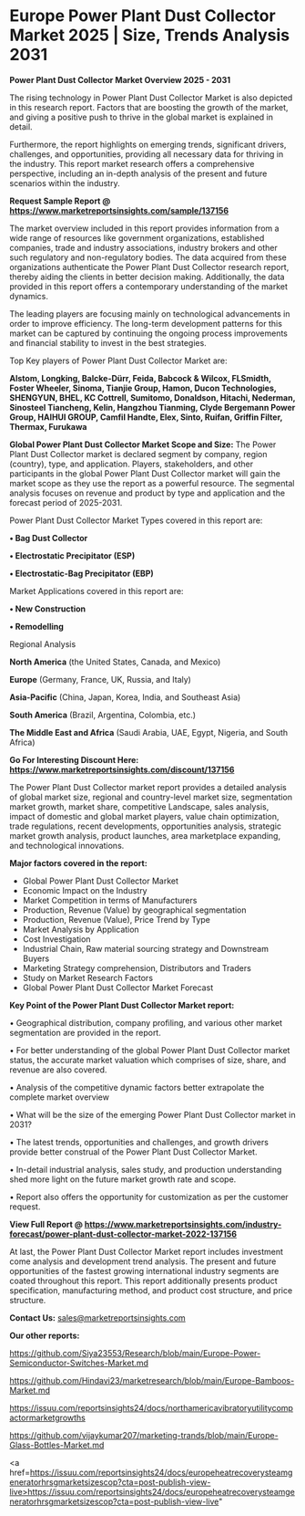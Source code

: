   # Europe Power Plant Dust Collector Market 2025 | Size, Trends Analysis 2031

<Strong> Power Plant Dust Collector Market Overview 2025 - 2031</strong>

The rising technology in Power Plant Dust Collector Market is also depicted in this research report. Factors that are boosting the growth of the market, and giving a positive push to thrive in the global market is explained in detail.

Furthermore, the report highlights on emerging trends, significant drivers, challenges, and opportunities, providing all necessary data for thriving in the industry. This report market research offers a comprehensive perspective, including an in-depth analysis of the present and future scenarios within the industry.

<strong>Request Sample Report @ <a href=https://www.marketreportsinsights.com/sample/137156>https://www.marketreportsinsights.com/sample/137156</a></strong>

The market overview included in this report provides information from a wide range of resources like government organizations, established companies, trade and industry associations, industry brokers and other such regulatory and non-regulatory bodies. The data acquired from these organizations authenticate the Power Plant Dust Collector research report, thereby aiding the clients in better decision making. Additionally, the data provided in this report offers a contemporary understanding of the market dynamics.

The leading players are focusing mainly on technological advancements in order to improve efficiency. The long-term development patterns for this market can be captured by continuing the ongoing process improvements and financial stability to invest in the best strategies.

Top Key players of Power Plant Dust Collector Market are:

<strong>Alstom, Longking, Balcke-Dürr, Feida, Babcock & Wilcox, FLSmidth, Foster Wheeler, Sinoma, Tianjie Group, Hamon, Ducon Technologies, SHENGYUN, BHEL, KC Cottrell, Sumitomo, Donaldson, Hitachi, Nederman, Sinosteel Tiancheng, Kelin, Hangzhou Tianming, Clyde Bergemann Power Group, HAIHUI GROUP, Camfil Handte, Elex, Sinto, Ruifan, Griffin Filter, Thermax, Furukawa</strong>

<strong><b>Global Power Plant Dust Collector Market Scope and Size:</b></strong>
The Power Plant Dust Collector market is declared segment by company, region (country), type, and application. Players, stakeholders, and other participants in the global Power Plant Dust Collector market will gain the market scope as they use the report as a powerful resource. The segmental analysis focuses on revenue and product by type and application and the forecast period of 2025-2031.

Power Plant Dust Collector Market Types covered in this report are:

<strong>• Bag Dust Collector

• Electrostatic Precipitator (ESP)

• Electrostatic-Bag Precipitator (EBP)</strong>

Market Applications covered in this report are:

<strong>• New Construction

• Remodelling</strong> 

Regional Analysis

<strong>North America</strong> (the United States, Canada, and Mexico)

<strong>Europe</strong> (Germany, France, UK, Russia, and Italy)

<strong>Asia-Pacific</strong> (China, Japan, Korea, India, and Southeast Asia)

<strong>South America</strong> (Brazil, Argentina, Colombia, etc.)

<strong>The Middle East and Africa</strong> (Saudi Arabia, UAE, Egypt, Nigeria, and South Africa)

<strong>Go For Interesting Discount Here: <a href=https://www.marketreportsinsights.com/discount/137156>https://www.marketreportsinsights.com/discount/137156</a></strong>

The Power Plant Dust Collector market report provides a detailed analysis of global market size, regional and country-level market size, segmentation market growth, market share, competitive Landscape, sales analysis, impact of domestic and global market players, value chain optimization, trade regulations, recent developments, opportunities analysis, strategic market growth analysis, product launches, area marketplace expanding, and technological innovations.

<strong><b>Major factors covered in the report:</b></strong>
<ul>
  <li>Global Power Plant Dust Collector Market </li>
  <li>Economic Impact on the Industry</li>
  <li>Market Competition in terms of Manufacturers</li>
  <li>Production, Revenue (Value) by geographical segmentation</li>
  <li>Production, Revenue (Value), Price Trend by Type</li>
  <li>Market Analysis by Application</li>
  <li>Cost Investigation</li>
  <li>Industrial Chain, Raw material sourcing strategy and Downstream Buyers</li>
  <li>Marketing Strategy comprehension, Distributors and Traders</li>
  <li>Study on Market Research Factors</li>
  <li>Global Power Plant Dust Collector Market Forecast</li>
</ul>

<strong><b>Key Point of the Power Plant Dust Collector Market report:</b></strong>

• Geographical distribution, company profiling, and various other market segmentation are provided in the report.

• For better understanding of the global Power Plant Dust Collector market status, the accurate market valuation which comprises of size, share, and revenue are also covered.

• Analysis of the competitive dynamic factors better extrapolate the complete market overview

• What will be the size of the emerging Power Plant Dust Collector market in 2031?

• The latest trends, opportunities and challenges, and growth drivers provide better construal of the Power Plant Dust Collector Market.

• In-detail industrial analysis, sales study, and production understanding shed more light on the future market growth rate and scope.

• Report also offers the opportunity for customization as per the customer request.

<strong><b>View Full Report @ <a href=https://www.marketreportsinsights.com/industry-forecast/power-plant-dust-collector-market-2022-137156>https://www.marketreportsinsights.com/industry-forecast/power-plant-dust-collector-market-2022-137156</a></b></strong>


At last, the Power Plant Dust Collector Market report includes investment come analysis and development trend analysis. The present and future opportunities of the fastest growing international industry segments are coated throughout this report. This report additionally presents product specification, manufacturing method, and product cost structure, and price structure.

<strong>Contact Us:</strong>
sales@marketreportsinsights.com

<strong>Our other reports:</strong>

<a href=https://github.com/Siya23553/Research/blob/main/Europe-Power-Semiconductor-Switches-Market.md>https://github.com/Siya23553/Research/blob/main/Europe-Power-Semiconductor-Switches-Market.md</a>

<a href=https://github.com/Hindavi23/marketresearch/blob/main/Europe-Bamboos-Market.md>https://github.com/Hindavi23/marketresearch/blob/main/Europe-Bamboos-Market.md</a>

<a href=https://issuu.com/reportsinsights24/docs/northamericavibratoryutilitycompactormarketgrowths>https://issuu.com/reportsinsights24/docs/northamericavibratoryutilitycompactormarketgrowths</a>

<a href=https://github.com/vijaykumar207/marketing-trands/blob/main/Europe-Glass-Bottles-Market.md>https://github.com/vijaykumar207/marketing-trands/blob/main/Europe-Glass-Bottles-Market.md</a>

<a href=https://issuu.com/reportsinsights24/docs/europeheatrecoverysteamgeneratorhrsgmarketsizescop?cta=post-publish-view-live>https://issuu.com/reportsinsights24/docs/europeheatrecoverysteamgeneratorhrsgmarketsizescop?cta=post-publish-view-live</a>"
